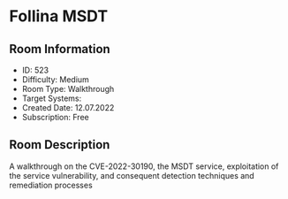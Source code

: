 ﻿# Follina MSDT

## Room Information
- ID: 523
- Difficulty: Medium
- Room Type: Walkthrough
- Target Systems: 
- Created Date: 12.07.2022
- Subscription: Free

## Room Description
A walkthrough on the CVE-2022-30190, the MSDT service, exploitation of the service vulnerability, and consequent detection techniques and remediation processes
